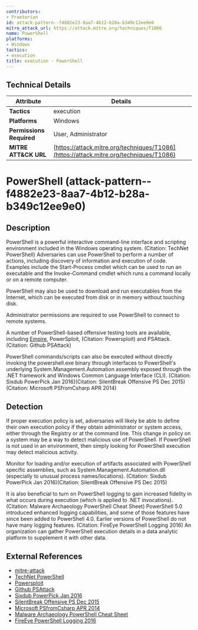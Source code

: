 ```yaml
---
contributors:
- Praetorian
id: attack-pattern--f4882e23-8aa7-4b12-b28a-b349c12ee9e0
mitre_attack_url: https://attack.mitre.org/techniques/T1086
name: PowerShell
platforms:
- Windows
tactics:
- execution
title: execution - PowerShell
---
```


## Technical Details

| Attribute | Details |
|-----------|----------|
| **Tactics** | execution |
| **Platforms** | Windows |
| **Permissions Required** | User, Administrator |
| **MITRE ATT&CK URL** | [https://attack.mitre.org/techniques/T1086](https://attack.mitre.org/techniques/T1086) |

# PowerShell (attack-pattern--f4882e23-8aa7-4b12-b28a-b349c12ee9e0)

## Description
PowerShell is a powerful interactive command-line interface and scripting environment included in the Windows operating system. (Citation: TechNet PowerShell) Adversaries can use PowerShell to perform a number of actions, including discovery of information and execution of code. Examples include the Start-Process cmdlet which can be used to run an executable and the Invoke-Command cmdlet which runs a command locally or on a remote computer. 

PowerShell may also be used to download and run executables from the Internet, which can be executed from disk or in memory without touching disk.

Administrator permissions are required to use PowerShell to connect to remote systems.

A number of PowerShell-based offensive testing tools are available, including [Empire](https://attack.mitre.org/software/S0363),  PowerSploit, (Citation: Powersploit) and PSAttack. (Citation: Github PSAttack)

PowerShell commands/scripts can also be executed without directly invoking the powershell.exe binary through interfaces to PowerShell's underlying System.Management.Automation assembly exposed through the .NET framework and Windows Common Language Interface (CLI). (Citation: Sixdub PowerPick Jan 2016)(Citation: SilentBreak Offensive PS Dec 2015) (Citation: Microsoft PSfromCsharp APR 2014)

## Detection
If proper execution policy is set, adversaries will likely be able to define their own execution policy if they obtain administrator or system access, either through the Registry or at the command line. This change in policy on a system may be a way to detect malicious use of PowerShell. If PowerShell is not used in an environment, then simply looking for PowerShell execution may detect malicious activity.

Monitor for loading and/or execution of artifacts associated with PowerShell specific assemblies, such as System.Management.Automation.dll (especially to unusual process names/locations). (Citation: Sixdub PowerPick Jan 2016)(Citation: SilentBreak Offensive PS Dec 2015)

It is also beneficial to turn on PowerShell logging to gain increased fidelity in what occurs during execution (which is applied to .NET invocations). (Citation: Malware Archaeology PowerShell Cheat Sheet) PowerShell 5.0 introduced enhanced logging capabilities, and some of those features have since been added to PowerShell 4.0. Earlier versions of PowerShell do not have many logging features. (Citation: FireEye PowerShell Logging 2016) An organization can gather PowerShell execution details in a data analytic platform to supplement it with other data.

## External References
- [mitre-attack](https://attack.mitre.org/techniques/T1086)
- [TechNet PowerShell](https://technet.microsoft.com/en-us/scriptcenter/dd742419.aspx)
- [Powersploit](https://github.com/mattifestation/PowerSploit)
- [Github PSAttack](https://github.com/jaredhaight/PSAttack)
- [Sixdub PowerPick Jan 2016](http://www.sixdub.net/?p=367)
- [SilentBreak Offensive PS Dec 2015](https://silentbreaksecurity.com/powershell-jobs-without-powershell-exe/)
- [Microsoft PSfromCsharp APR 2014](https://blogs.msdn.microsoft.com/kebab/2014/04/28/executing-powershell-scripts-from-c/)
- [Malware Archaeology PowerShell Cheat Sheet](http://www.malwarearchaeology.com/s/Windows-PowerShell-Logging-Cheat-Sheet-ver-June-2016-v2.pdf)
- [FireEye PowerShell Logging 2016](https://www.fireeye.com/blog/threat-research/2016/02/greater_visibilityt.html)
